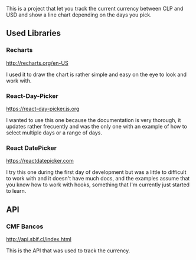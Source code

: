 This is a project that let you track the current currency between CLP and USD and show a line chart depending on the days you pick.

## Used Libraries

### Recharts

http://recharts.org/en-US

I used it to draw the chart is rather simple and easy on the eye to look and work with.

### React-Day-Picker

https://react-day-picker.js.org

I wanted to use this one because the documentation is very thorough, it updates rather frecuently and was the only one with an example of how to select multiple days or a range of days.

### React DatePicker

https://reactdatepicker.com

I try this one during the first day of development but was a little to difficult to work with and it doesn't have much docs, and the examples assume that you know how to work with hooks, something that I'm currently just started to learn.

## API

### CMF Bancos

http://api.sbif.cl/index.html

This is the API that was used to track the currency.
